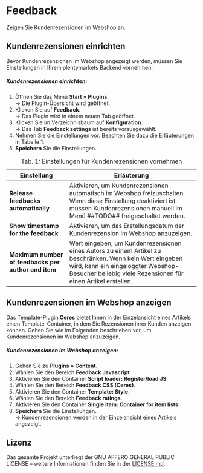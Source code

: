 # Feedback

Zeigen Sie Kundenrezensionen im Webshop an.

## Kundenrezensionen einrichten

Bevor Kundenrezensionen im Webshop angezeigt werden, müssen Sie Einstellungen in Ihrem plentymarkets Backend vornehmen.

##### Kundenrezensionen einrichten:

1. Öffnen Sie das Menü **Start » Plugins**.<br /> → Die Plugin-Übersicht wird geöffnet.
2. Klicken Sie auf **Feedback**.<br /> → Das Plugin wird in einem neuen Tab geöffnet.
3. Klicken Sie im Verzeichnisbaum auf **Konfiguration**.<br /> → Das Tab **Feedback settings** ist bereits vorausgewählt.
4. Nehmen Sie die Einstellungen vor. Beachten Sie dazu die Erläuterungen in Tabelle 1.
5. **Speichern** Sie die Einstellungen.

<table>
<caption>Tab. 1: Einstellungen für Kundenrezensionen vornehmen</caption>
	<thead>
		<th>
			Einstellung
		</th>
		<th>
			Erläuterung
		</th>
	</thead>
	<tbody>
        <tr>
			<td>
				<b>Release feedbacks automatically</b>
			</td>
			<td>
                Aktivieren, um Kundenrezensionen automatisch im Webshop freizuschalten. Wenn diese Einstellung deaktiviert ist, müssen Kundenrezensionen manuell im Menü ##TODO## freigeschaltet werden.
			</td>
		</tr>
        <tr>
			<td>
				<b>Show timestamp for the feedback</b>
			</td>
			<td>
				Aktivieren, um das Erstellungsdatum der Kundenrezension im Webshop anzuzeigen.
			</td>
		</tr>
		<tr>
			<td>
				<b>Maximum number of feedbacks per author and item</b>
			</td>
			<td>Wert eingeben, um Kundenrezensionen eines Autors zu einem Artikel zu beschränken. Wenn kein Wert eingeben wird, kann ein eingeloggter Webshop-Besucher beliebig viele Rezensionen für einen Artikel erstellen.
			</td>
		</tr>
	</tbody>
</table>

## Kundenrezensionen im Webshop anzeigen

Das Template-Plugin **Ceres** bietet Ihnen in der Einzelansicht eines Artikels einen Template-Container, in dem Sie Rezensionen ihrer Kunden anzeigen können. Gehen Sie wie im Folgenden beschrieben vor, um Kundenrezensionen im Webshop anzuzeigen.

##### Kundenrezensionen im Webshop anzeigen:

1. Gehen Sie zu **Plugins » Content**.
2. Wählen Sie den Bereich **Feedback Javascript**.
3. Aktivieren Sie den Container **Script loader: Register/load JS**.
4. Wählen Sie den Bereich **Feedback CSS (Ceres)**.
5. Aktivieren Sie den Container **Template: Style**.
6. Wählen Sie den Bereich **Feedback ratings**.
7. Aktivieren Sie den Container **Single item: Container for item lists**.
8. **Speichern** Sie die Einstellungen.<br />→ Kundenrezensionen werden in der Einzelansicht eines Artikels angezeigt.

## Lizenz

Das gesamte Projekt unterliegt der GNU AFFERO GENERAL PUBLIC LICENSE – weitere Informationen finden Sie in der [LICENSE.md](https://github.com/plentymarkets/feedback-plugin/blob/master/LICENSE.md).
